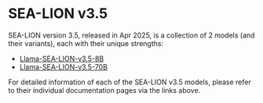 # SEA-LION v3.5

SEA-LION version 3.5, released in Apr 2025, is a collection of 2 models (and their variants), each with their unique strengths:
- [Llama-SEA-LION-v3.5-8B](./llama-sea-lion-v3.5-8B.md)
- [Llama-SEA-LION-v3.5-70B](./llama-sea-lion-v3.5-70B.md)


For detailed information of each of the SEA-LION v3.5 models, please refer to their individual documentation pages via the links above.